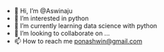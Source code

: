 - 👋 Hi, I’m @Aswinaju
- 👀 I’m interested in python
- 🌱 I’m currently learning data science with python
- 💞️ I’m looking to collaborate on ...
- 📫 How to reach me ponashwin@gmail.com

<!---
Aswinaju/Aswinaju is a ✨ special ✨ repository because its `README.md` (this file) appears on your GitHub profile.
You can click the Preview link to take a look at your changes.
--->
